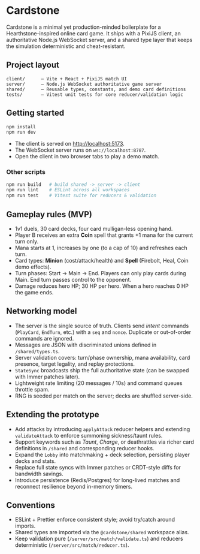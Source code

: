 # Cardstone

Cardstone is a minimal yet production-minded boilerplate for a Hearthstone-inspired online card game. It ships with a PixiJS client, an authoritative Node.js WebSocket server, and a shared type layer that keeps the simulation deterministic and cheat-resistant.

## Project layout

```
client/      – Vite + React + PixiJS match UI
server/      – Node.js WebSocket authoritative game server
shared/      – Reusable types, constants, and demo card definitions
tests/       – Vitest unit tests for core reducer/validation logic
```

## Getting started

```bash
npm install
npm run dev
```

* The client is served on [http://localhost:5173](http://localhost:5173).
* The WebSocket server runs on `ws://localhost:8787`.
* Open the client in two browser tabs to play a demo match.

### Other scripts

```bash
npm run build   # build shared -> server -> client
npm run lint    # ESLint across all workspaces
npm run test    # Vitest suite for reducers & validation
```

## Gameplay rules (MVP)

* 1v1 duels, 30 card decks, four card mulligan-less opening hand.
* Player B receives an extra **Coin** spell that grants +1 mana for the current turn only.
* Mana starts at 1, increases by one (to a cap of 10) and refreshes each turn.
* Card types: **Minion** (cost/attack/health) and **Spell** (Firebolt, Heal, Coin demo effects).
* Turn phases: Start → Main → End. Players can only play cards during Main. End turn passes control to the opponent.
* Damage reduces hero HP; 30 HP per hero. When a hero reaches 0 HP the game ends.

## Networking model

* The server is the single source of truth. Clients send *intent* commands (`PlayCard`, `EndTurn`, etc.) with a `seq` and `nonce`. Duplicate or out-of-order commands are ignored.
* Messages are JSON with discriminated unions defined in `/shared/types.ts`.
* Server validation covers: turn/phase ownership, mana availability, card presence, target legality, and replay protections.
* `StateSync` broadcasts ship the full authoritative state (can be swapped with Immer patches later).
* Lightweight rate limiting (20 messages / 10s) and command queues throttle spam.
* RNG is seeded per match on the server; decks are shuffled server-side.

## Extending the prototype

* Add attacks by introducing `applyAttack` reducer helpers and extending `validateAttack` to enforce summoning sickness/taunt rules.
* Support keywords such as *Taunt*, *Charge*, or deathrattles via richer card definitions in `/shared` and corresponding reducer hooks.
* Expand the `Lobby` into matchmaking + deck selection, persisting player decks and stats.
* Replace full state syncs with Immer patches or CRDT-style diffs for bandwidth savings.
* Introduce persistence (Redis/Postgres) for long-lived matches and reconnect resilience beyond in-memory timers.

## Conventions

* ESLint + Prettier enforce consistent style; avoid try/catch around imports.
* Shared types are imported via the `@cardstone/shared` workspace alias.
* Keep validation pure (`/server/src/match/validate.ts`) and reducers deterministic (`/server/src/match/reducer.ts`).

